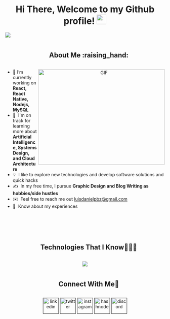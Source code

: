 <div align="center">
<h1> Hi There, Welcome to my Github profile! <img src="https://github.com/abdoachhoubi/abdoachhoubi/blob/main/gifs/Hi.gif" width="30"></h2>
</div>

 <img src="https://i.imgur.com/BQkGLkh.png"> 

<div id="user-content-toc">
  <ul align="center">
    <summary><h2 style="display: inline-block">About Me :raising_hand:</h2></summary>
  </ul>
</div>
<a target="_blank" align="center">
<img align="right" top="400" height="300" width="400" alt="GIF" src="https://media4.giphy.com/media/qgQUggAC3Pfv687qPC/giphy.gif?cid=ecf05e47fttgyvnnd89j0yqoqc10fxgcvnlp08oa9nmjfkkx&ep=v1_gifs_search&rid=giphy.gif&ct=g" >
</a>

- 🔭 I’m currently working on **React, React Native, Nodejs, MySQL**
- 🌱 &nbsp;I'm on track for learning more about **Artificial Intelligence, Systems Design, and Cloud Architecture**
- 💡 &nbsp;I like to explore new technologies and develop software solutions and quick hacks
- ✍️ &nbsp;In my free time, I pursue **Graphic Design and Blog Writing as hobbies/side hustles**
- ✉️ &nbsp;Feel free to reach me out luisdanielpbz@gmail.com
- 📄 &nbsp;Know about my experiences

<br>
<br>
<br>

<div id="user-content-toc">
  <ul align="center">
    <summary><h2 style="display: inline-block">Technologies That I Know👨🏻‍💻</h2></summary>
  </ul>
</div>
<!--tech stack icons-->
<p align="center">
  <a href="https://skillicons.dev">
    <img src="https://skillicons.dev/icons?i=git,bootstrap,wordpress,css,discord,docker,laravel,php,figma,firebase,github,html,js,kotlin,linux,materialui,mongodb,mysql,sqlite,nextjs,vite,nodejs,postman,py,react,tailwind,ts,vscode&perline=14" />
  </a>
</p>


<!--h2 without bottom border-->
<div id="user-content-toc">
  <ul align="center">
    <summary><h2 style="display: inline-block">Connect With Me🤝</h2></summary>
  </ul>
</div>

<!--icons and links-->
<p align="center">
<a href="" target="blank"><img align="center" src="https://user-images.githubusercontent.com/88904952/234979284-68c11d7f-1acc-4f0c-ac78-044e1037d7b0.png" alt="linkedin" height="50" width="50" /></a>
<a href="" target="blank"><img align="center" src="https://user-images.githubusercontent.com/88904952/234980676-61bfb021-ecc8-48f7-88e6-34c1b06c4a58.png" alt="twitter" height="50" width="50" /></a> 
<a href="" target="blank"><img align="center" src="https://user-images.githubusercontent.com/88904952/234981169-2dd1e58f-4b7e-468c-8213-034ba62156c3.png" alt="instagram" height="50" width="50" /></a>
<a href="" target="blank"><img align="center" src="https://user-images.githubusercontent.com/88904952/234982196-562aea17-5532-4550-8c08-1c7cb994a541.png" alt="hashnode" height="50" width="50" /></a>
<a href="" target="blank"><img align="center" src="https://user-images.githubusercontent.com/88904952/234982627-019fd336-6248-453c-9b05-97c13fd1d207.png" alt="discord" height="50" width="50" /></a>
  


